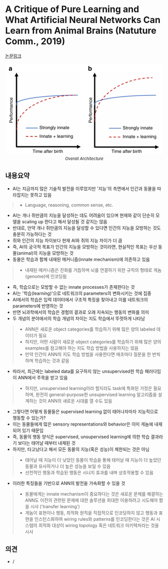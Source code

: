 # A Critique of Pure Learning and What Artificial Neural Networks Can Learn from Animal Brains (Natuture Comm., 2019)

[논문링크](https://www.nature.com/articles/s41467-019-11786-6)

<p align="center">
    <img width="500" alt='fig1' src="./img/23_01_01.png?raw=true"></br>
    <em><font size=2>Overall Architecture</font></em>
</p>

## 내용요약
- AI는 지금까지 많은 기술적 발전을 이루었지만 '지능'의 측면에서 인간과 동물을 따라잡지는 못하고 있음
> - Language, reasoning, common sense, etc.
- AI는 개나 쥐만큼의 지능을 달성하는 데도 어려움이 있으며 현재와 같이 단순히 모델을 scaling up 한다고 해서 달성될 것 같지는 않음
- 반대로, 만약 개나 쥐만큼의 지능을 달성할 수 있다면 인간의 지능을 모방하는 것도 충분히 가능하다는 것
- 쥐와 인간의 지능 차이보다 현재 AI와 쥐의 지능 차이가 더 큼
- 즉, AI의 궁극적 목표가 인간의 지능을 모방하는 것이라면, 현실적인 목표는 우선 동물(animal)의 지능을 모방하는 것
- 동물은 학습과 함께 내재된 메커니즘(innate mechanism)에 의존하고 있음
> - 내재된 메커니즘은 진화를 거듭하며 뇌를 연결하기 위한 규칙의 형태로 게놈(genome)에 인코딩됨
- 즉, 학습으로는 모방할 수 없는 innate processes가 존재한다는 것
- AI는 '학습(learning)'으로 네트워크의 parameters의 변화시키는 것에 집중
- AI에서의 학습은 입력 데이터에서 구조적 특징을 찾아내고 이를 네트워크의 parameters에 반영하는 것
- 반면 뇌과학에서의 학습은 경험의 결과로 오래 지속되는 행동의 변화를 의미
- 두 개념의 분야에서의 학습 개념의 차이는 지도 학습에서 뚜렷하게 나타남
> - ANN은 새로운 object categories를 학습하기 위해 많은 양의 labeled 데이터가 필요
> - 하지만, 어떤 사람이 새로운 object categories를 학습하기 위해 많은 양의 examples를 참고해야 하는 지도 학습 방법을 사용하지는 않음
> - 만약 인간이 ANN의 지도 학습 방법을 사용한다면 매초마다 질문을 한 번씩 하며 학습하는 것과 같음
- 따라서, 최근에는 labeled data를 요구하지 않는 unsupervised한 학습 패러다임이 ANN에서 주목을 받고 있음
> - 하지만, unsupervised learning이라 할지라도 task에 특화된 가정은 필요하며, 완전히 general-purpose한 unsupervised learning 알고리즘을 설계하는 것이 ANN의 새로운 시대를 열 수도 있음
- 그렇다면 어떻게 동물들은 supervised learning 없이 태어나자마자 지능적으로 행동할 수 있는가?
- 이는 동물들에게 많은 sensory representations와 behavior은 이미 게놈에 내재되어 있기 때문임
- 즉, 동물의 행동 양식은 supervised, unsupervised learning에 의한 학습 결과라기 보다는 태어날 때부터 내재된 것
- 하지만, 타고났다고 해서 모든 동물의 지능(혹은 성능)이 제한되는 것은 아님
> - 태어날 때 지능이 더 낮았던 동물이 학습을 통해 태어날 때 지능이 더 높았던 동물과 유사하거나 더 높은 성능을 보일 수 있음
> - 선천적인 행동과 학습된 행동은 시너지 효과를 내며 상호작용할 수 있음
- 이러한 특징들을 기반으로 ANN의 발전을 가속화할 수 있을 것
> - 동물에게는 innate mechanism이 중요하다는 것은 새로운 문제를 해결하는 ANN도 이전의 관련된 문제에 대한 솔루션을 최대한 이용하려고 시도해야 함을 시사 ('transfer learning')
> - 게놈이 표현이나 행동, 최적화 원칙을 직접적으로 인코딩하지 않고 행동과 표현을 인스턴스화하여 wiring rules와 patterns를 인코딩한다는 것은 AI 시스템의 최적화 대상이 wiring topology 혹은 네트워크 아키텍처라는 것을 시사

## 의견
- /
